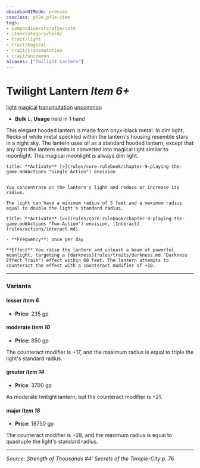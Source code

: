 ```yaml
---
obsidianUIMode: preview
cssclass: pf2e,pf2e-item
tags:
- compendium/src/pf2e/sot4
- item/category/held/
- trait/light
- trait/magical
- trait/transmutation
- trait/uncommon
aliases: ["Twilight Lantern"]
---
```

# Twilight Lantern *Item 6+*  
[light](Reference/Rules/Traits/light.md "Light Effect Trait")  [magical](magical.md "Magical Item Trait")  [transmutation](transmutation.md "Transmutation School Trait")  [uncommon](uncommon.md "Uncommon Rarity Trait")  

- **Bulk** L; **Usage** held in 1 hand

This elegant hooded lantern is made from onyx-black metal. In dim light, flecks of white metal speckled within the lantern's housing resemble stars in a night sky. The lantern uses oil as a standard hooded lantern, except that any light the lantern emits is converted into magical light similar to moonlight. This magical moonlight is always dim light.

```ad-embed-ability
title: **Activate** [>](rules/core-rulebook/chapter-9-playing-the-game.md#Actions "Single Action") envision


You concentrate on the lantern's light and reduce or increase its radius.

The light can have a minimum radius of 5 feet and a maximum radius equal to double the light's standard radius.
```

```ad-embed-ability
title: **Activate** [>>](rules/core-rulebook/chapter-9-playing-the-game.md#Actions "Two-Action") envision, [Interact](rules/actions/interact.md)

- **Frequency**: once per day

**Effect** You raise the lantern and unleash a beam of powerful moonlight, targeting a [darkness](rules/traits/darkness.md "Darkness Effect Trait") effect within 60 feet. The lantern attempts to counteract the effect with a counteract modifier of +10.
```

---

### Variants

#### lesser *Item 6*

- **Price**: 235 gp

#### moderate *Item 10*

- **Price**: 850 gp

The counteract modifier is +17, and the maximum radius is equal to triple the light's standard radius.

#### greater *Item 14*

- **Price**: 3700 gp

As moderate twilight lantern, but the counteract modifier is +21.

#### major *Item 18*

- **Price**: 18750 gp

The counteract modifier is +28, and the maximum radius is equal to quadruple the light's standard radius.

---
*Source: Strength of Thousands #4: Secrets of the Temple-City p. 76*
